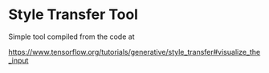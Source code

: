 Style Transfer Tool
===================

Simple tool compiled from the code at

https://www.tensorflow.org/tutorials/generative/style_transfer#visualize_the_input

